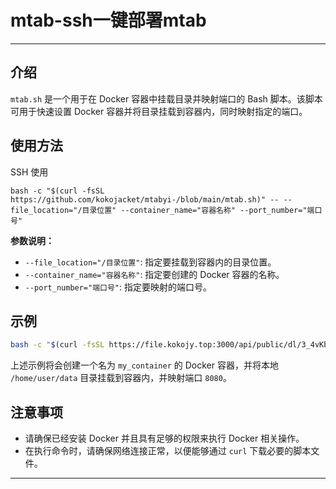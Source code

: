 # mtab-ssh一键部署mtab
---

## 介绍
`mtab.sh` 是一个用于在 Docker 容器中挂载目录并映射端口的 Bash 脚本。该脚本可用于快速设置 Docker 容器并将目录挂载到容器内，同时映射指定的端口。

## 使用方法
SSH 使用
```
bash -c "$(curl -fsSL https://github.com/kokojacket/mtabyi-/blob/main/mtab.sh)" -- --file_location="/目录位置" --container_name="容器名称" --port_number="端口号"
```

**参数说明：**
- `--file_location="/目录位置"`: 指定要挂载到容器内的目录位置。
- `--container_name="容器名称"`: 指定要创建的 Docker 容器的名称。
- `--port_number="端口号"`: 指定要映射的端口号。

## 示例
```bash
bash -c "$(curl -fsSL https://file.kokojy.top:3000/api/public/dl/3_4vKbRT/docker/git/mtab.sh)" -- --file_location="/home/user/data" --container_name="my_container" --port_number="8080"
```
上述示例将会创建一个名为 `my_container` 的 Docker 容器，并将本地 `/home/user/data` 目录挂载到容器内，并映射端口 `8080`。

## 注意事项
- 请确保已经安装 Docker 并且具有足够的权限来执行 Docker 相关操作。
- 在执行命令时，请确保网络连接正常，以便能够通过 `curl` 下载必要的脚本文件。

---
